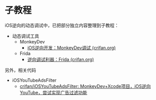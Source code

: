 # 子教程

iOS逆向的动态调试中，已把部分独立内容整理到子教程：

* 动态调试工具
  * MonkeyDev
    * [iOS逆向开发：MonkeyDev调试 (crifan.org)](https://book.crifan.org/books/ios_re_monkeydev_debug/website/)
  * Frida
    * [逆向调试利器：Frida (crifan.org)](https://book.crifan.org/books/reverse_debug_frida/website/)

另外，相关代码

* iOSYouTubeAdsFilter
  * [crifan/iOSYouTubeAdsFilter: MonkeyDev+Xcode项目，iOS逆向YouTube，尝试实现广告过滤功能](https://github.com/crifan/iOSYouTubeAdsFilter)
